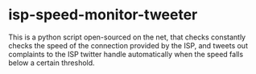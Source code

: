 # isp-speed-monitor-tweeter
This is a python script open-sourced on the net, that checks constantly checks the speed of the connection provided by the ISP, and tweets out complaints to the ISP twitter handle automatically when the speed falls below a certain threshold.

